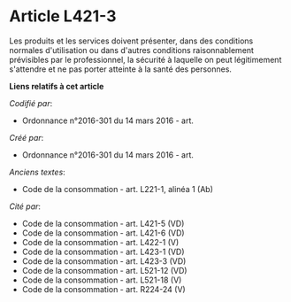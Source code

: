 # Article L421-3

Les produits et les services doivent présenter, dans des conditions normales d'utilisation ou dans d'autres conditions
raisonnablement prévisibles par le professionnel, la sécurité à laquelle on peut légitimement s'attendre et ne pas porter
atteinte à la santé des personnes.

**Liens relatifs à cet article**

_Codifié par_:

  - Ordonnance n°2016-301 du 14 mars 2016 - art.

_Créé par_:

  - Ordonnance n°2016-301 du 14 mars 2016 - art.

_Anciens textes_:

  - Code de la consommation - art. L221-1, alinéa 1 (Ab)

_Cité par_:

  - Code de la consommation - art. L421-5 (VD)
  - Code de la consommation - art. L421-6 (VD)
  - Code de la consommation - art. L422-1 (V)
  - Code de la consommation - art. L423-1 (VD)
  - Code de la consommation - art. L423-3 (VD)
  - Code de la consommation - art. L521-12 (VD)
  - Code de la consommation - art. L521-18 (V)
  - Code de la consommation - art. R224-24 (V)

